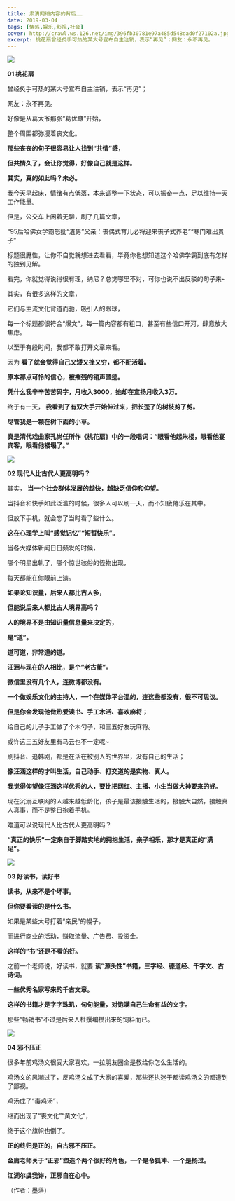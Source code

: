 ```yaml
---
title: 肃清网络内容的背后……
date: 2019-03-04
tags: [情感,娱乐,影视,社会]
cover: http://crawl.ws.126.net/img/396fb30781e97a485d548dad0f27102a.jpg
excerpt: 桃花扇曾经炙手可热的某大号宣布自主注销，表示“再见”；网友：永不再见。
---
```

![](http://crawl.ws.126.net/img/396fb30781e97a485d548dad0f27102a.jpg)  

**01 桃花扇**

曾经炙手可热的某大号宣布自主注销，表示“再见”；

网友：永不再见。

好像是从葛大爷那张“葛优瘫”开始，

整个周围都弥漫着丧文化。

**那些丧丧的句子很容易让人找到“共情”感，**

**但共情久了，会让你觉得，好像自己就是这样。**

**其实，真的如此吗？未必。**

我今天早起床，情绪有点低落，本来调整一下状态，可以振奋一点，足以维持一天工作能量。

但是，公交车上闲着无聊，刷了几篇文章，

“95后哈佛女学霸怒批“渣男”父亲：丧偶式育儿必将迎来丧子式养老”“寒门难出贵子”

标题很魔性，让你不自觉就想进去看看，毕竟你也想知道这个哈佛学霸到底有怎样的独到见解。

看完，你就觉得说得很有理，纳尼？总觉哪里不对，可你也说不出反驳的句子来~

其实，有很多这样的文章，

它们与主流文化背道而驰，吸引人的眼球，

每一个标题都很符合“爆文”，每一篇内容都有粗口，甚至有些信口开河，肆意放大焦虑。

以至于有段时间，我都不敢打开文章来看。

因为 **看了就会觉得自己又矮又挫又穷，都不配活着。**

**原本那点可怜的信心，被摧残的销声匿迹。**

**凭什么我辛辛苦苦码字，月收入3000，她却在宣扬月收入3万。**

终于有一天， **我看到了有双大手开始伸过来，把长歪了的树枝剪了剪。**

**尽管我是一颗在树下面的小草。**

**真是清代戏曲家孔尚任所作《桃花扇》中的一段唱词：“眼看他起朱楼，眼看他宴宾客，眼看他楼塌了。”**

![](http://crawl.ws.126.net/img/4fcd6411f4cc0a8b4411d0681ed1dc97.jpg)  

**02 现代人比古代人更高明吗？**

其实， **当一个社会群体发展的越快，越缺乏信仰和仰望。**

当抖音和快手如此泛滥的时候，很多人可以刷一天，而不知疲倦乐在其中。

但放下手机，就会忘了当时看了些什么。

**这在心理学上叫“感觉记忆”“短暂快乐”。**

当各大媒体新闻日日频发的时候，

哪个明星出轨了，哪个惊世骇俗的怪物出现，

每天都能在你眼前上演。

**如果论知识量，后来人都比古人多，**

**但能说后来人都比古人境界高吗？**

**人的境界不是由知识量信息量来决定的，**

**是“道”。**

**道可道，非常道的道。**

**汪涵与现在的人相比，是个“老古董”。**

**微信里没有几个人，连微博都没有。**

**一个做娱乐文化的主持人，一个在媒体平台混的，连这些都没有，很不可思议。**

**但是你会发现他做热爱读书、手工木活、喜欢麻将；**

给自己的儿子手工做了个木勺子，和三五好友玩麻将。

或许这三五好友里有马云也不一定呢~

刷抖音、追韩剧，都是在活在被别人的世界里，没有自己的生活；

**像汪涵这样的才叫生活，自己动手、打交道的是实物、真人。**

**我觉得仰望像汪涵这样优秀的人，要比把网红、主播、小生当做大神要来的好。**

现在沉溺互联网的人越来越低龄化，孩子是最该接触生活的，接触大自然，接触真人真事，而不是整日抱着手机。

难道可以说现代人比古代人更高明吗？

**“真正的快乐”一定来自于脚踏实地的拥抱生活，亲子相乐，那才是真正的“满足”。**

![](http://crawl.ws.126.net/img/9ae7dad15966b08a0b2ea4a7adff13e5.jpg)  

**03 好读书，读好书**

**读书，从来不是个坏事。**

**但你要看读的是什么书。**

如果是某些大号打着“亲民”的幌子，

而进行商业的活动，赚取流量、广告费、投资金。

**这样的“书”还是不看的好。**

之前一个老师说，好读书，就要 **读“源头性”书籍，三字经、德道经、千字文、古诗词。**

**一些优秀名家写来的千古文章。**

**这样的书籍才是字字珠玑，句句能量，对饱满自己生命有益的文字。**

那些“畅销书”不过是后来人杜撰编攒出来的饲料而已。

![](http://crawl.ws.126.net/img/d38d9ef4d466beda10662dab2029000c.jpg)  

  
**04 邪不压正**

很多年前鸡汤文很受大家喜欢，一拉朋友圈全是教给你怎么生活的。

鸡汤文的风潮过了，反鸡汤文成了大家的喜爱，那些还执迷于都读鸡汤文的都遭到了鄙视。

鸡汤成了“毒鸡汤”，

继而出现了“丧文化”“黄文化”，

终于这个旗帜也倒了。

**正的终归是正的，自古邪不压正。**

**金庸老师关于“正邪”塑造个两个很好的角色，一个是令狐冲、一个是杨过。**

**江湖尔虞我诈，正邪自在心中。**

（作者：墨落）

